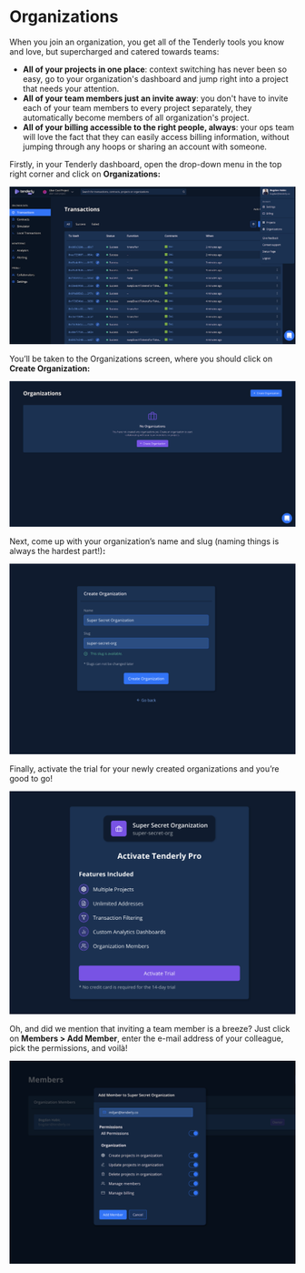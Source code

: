 # Organizations



When you join an organization, you get all of the Tenderly tools you know and love, but supercharged and catered towards teams:

* **All of your projects in one place**: context switching has never been so easy, go to your organization's dashboard and jump right into a project that needs your attention. 
* **All of your team members just an invite away**: you don't have to invite each of your team members to every project separately, they automatically become members of all organization's project. 
* **All of your billing accessible to the right people, always**: your ops team will love the fact that they can easily access billing information, without jumping through any hoops or sharing an account with someone.

Firstly, in your Tenderly dashboard, open the drop-down menu in the top right corner and click on **Organizations:**

![](../.gitbook/assets/image%20%2829%29.png)

You’ll be taken to the Organizations screen, where you should click on **Create Organization:**

![](../.gitbook/assets/image%20%2810%29.png)

Next, come up with your organization’s name and slug \(naming things is always the hardest part!\)**:**

![](../.gitbook/assets/image%20%2818%29.png)

Finally, activate the trial for your newly created organizations and you’re good to go!

![](../.gitbook/assets/image%20%2857%29.png)

Oh, and did we mention that inviting a team member is a breeze? Just click on **Members &gt; Add Member**, enter the e-mail address of your colleague, pick the permissions, and voilà!

![](../.gitbook/assets/image%20%2854%29.png)

